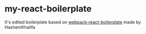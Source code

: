 # my-react-boilerplate

It's edited boilerplate based on
[webpack-react-boilerplate](https://github.com/HashemKhalifa/webpack-react-boilerplate)
made by HashemKhalifa

